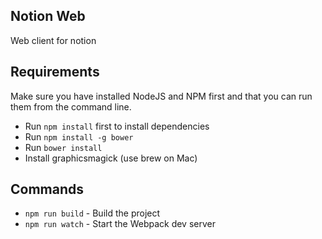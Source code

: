 ## Notion Web
Web client for notion

## Requirements
Make sure you have installed NodeJS and NPM first and that you can run them from the command line.
* Run `npm install` first to install dependencies
* Run `npm install -g bower`
* Run `bower install`
* Install graphicsmagick (use brew on Mac)

## Commands
* `npm run build` - Build the project
* `npm run watch` - Start the Webpack dev server

